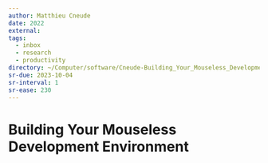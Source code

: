 ```yaml
---
author: Matthieu Cneude
date: 2022
external: 
tags:
  - inbox
  - research
  - productivity
directory: ~/Computer/software/Cneude-Building_Your_Mouseless_Development_Environment/
sr-due: 2023-10-04
sr-interval: 1
sr-ease: 230
---
```


# Building Your Mouseless Development Environment


